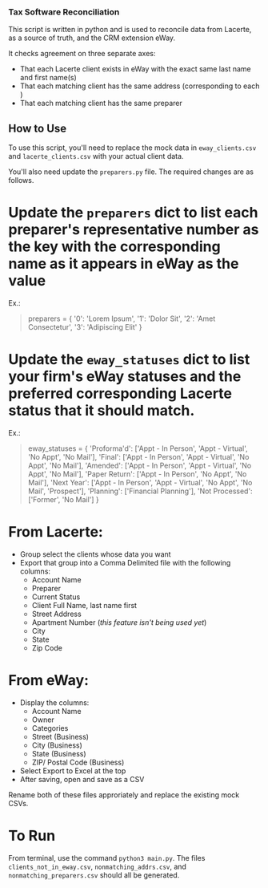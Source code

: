 ### Tax Software Reconciliation

This script is written in python and is used to reconcile data from Lacerte, as a source of truth, and the CRM extension eWay.

It checks agreement on three separate axes:
- That each Lacerte client exists in eWay with the exact same last name and first name(s)
- That each matching client has the same address (corresponding to each )
- That each matching client has the same preparer

## How to Use

To use this script, you'll need to replace the mock data in `eway_clients.csv` and `lacerte_clients.csv` with your actual client data.

You'll also need update the `preparers.py` file. The required changes are as follows.

# Update the `preparers` dict to list each preparer's representative number as the key with the corresponding name as it appears in eWay as the value

Ex.:

> preparers = {
>   '0': 'Lorem Ipsum',
>   '1': 'Dolor Sit',
>   '2': 'Amet Consectetur',
>   '3': 'Adipiscing Elit'
> }

# Update the `eway_statuses` dict to list your firm's eWay statuses and the preferred corresponding Lacerte status that it should match.

Ex.:

> eway_statuses = {
>   'Proforma\'d': ['Appt - In Person', 'Appt - Virtual', 'No Appt', 'No Mail'],
>   'Final': ['Appt - In Person', 'Appt - Virtual', 'No Appt', 'No Mail'],
>   'Amended': ['Appt - In Person', 'Appt - Virtual', 'No Appt', 'No Mail'],
>   'Paper Return': ['Appt - In Person', 'No Appt', 'No Mail'],
>   'Next Year': ['Appt - In Person', 'Appt - Virtual', 'No Appt', 'No Mail', 'Prospect'],
>   'Planning': ['Financial Planning'],
>   'Not Processed': ['Former', 'No Mail']
> }

# From Lacerte:
- Group select the clients whose data you want
- Export that group into a Comma Delimited file with the following columns:
  - Account Name
  - Preparer
  - Current Status
  - Client Full Name, last name first
  - Street Address
  - Apartment Number (_this feature isn't being used yet_)
  - City
  - State
  - Zip Code

# From eWay:
- Display the columns:
  - Account Name
  - Owner
  - Categories
  - Street (Business)
  - City (Business)
  - State (Business)
  - ZIP/ Postal Code (Business)
- Select Export to Excel at the top
- After saving, open and save as a CSV

Rename both of these files approriately and replace the existing mock CSVs.

# To Run
From terminal, use the command `python3 main.py`. The files `clients_not_in_eway.csv`, `nonmatching_addrs.csv`, and `nonmatching_preparers.csv` should all be generated.
